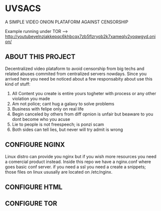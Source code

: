 # UVSACS
A SIMPLE VIDEO ONION PLATAFORM AGAINST CENSORSHIP

Example running under TOR --> http://youtubeyelnzjakkepqc6khbcqx7zb5flzryob2k7xameqlv2yoqwgyd.onion/

## ABOUT THIS PROJECT

Decentralized video plataform to avoid censorship from big techs and related abuses commited from centralized servers nowdays. Since you arrived here you need be noticed about a few responsabity about use this kind of stuff:

1. All Content you create is entire yours togheter with process or any other violation you made
2. Am not police; cant hug a galaxy to solve problems
3. Business with felipe only on real life
4. Begin canceled by others from diff opnion is unfair but beaware to you dont become who you acuse
5. Lie to people is not freespeech; is ponzi scam
6. Both sides can tell lies, but never will try admit is wrong

## CONFIGURE NGINX

 Linux distro can provide you nginx but if you wish more resources you need a comercial product instead. Inside this repo we have a nginx.conf where goes basic conf server. if you need a ssl you need a create a snippets; those files on linux ususally are located on /etc/nginx. 
 
## CONFIGURE HTML


## CONFIGURE TOR
